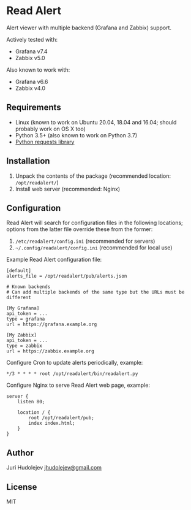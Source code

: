 Read Alert
==========

Alert viewer with multiple backend (Grafana and Zabbix) support.

Actively tested with:
 - Grafana v7.4
 - Zabbix v5.0

Also known to work with:
 - Grafana v6.6
 - Zabbix v4.0


Requirements
------------
 - Linux (known to work on Ubuntu 20.04, 18.04 and 16.04; should probably work on OS X too)
 - Python 3.5+ (also known to work on Python 3.7)
 - [Python requests library](https://pypi.org/project/requests)


Installation
------------

 1. Unpack the contents of the package (recommended location: `/opt/readalert/`)
 2. Install web server (recommended: Nginx)


Configuration
-------------

Read Alert will search for configuration files in the following locations;
options from the latter file override these from the former:

 1. `/etc/readalert/config.ini` (recommended for servers)
 2. `~/.config/readalert/config.ini` (recommended for local use)

Example Read Alert configuration file:

    [default]
    alerts_file = /opt/readalert/pub/alerts.json

    # Known backends
    # Can add multiple backends of the same type but the URLs must be different

    [My Grafana]
    api_token = ...
    type = grafana
    url = https://grafana.example.org

    [My Zabbix]
    api_token = ...
    type = zabbix
    url = https://zabbix.example.org

Configure Cron to update alerts periodically, example:

    */3 * * * * root /opt/readalert/bin/readalert.py

Configure Nginx to serve Read Alert web page, example:

    server {
        listen 80;

        location / {
            root /opt/readalert/pub;
            index index.html;
        }
    }


Author
------

Juri Hudolejev <jhudolejev@gmail.com>


License
-------

MIT
